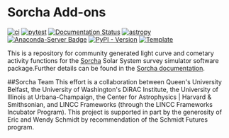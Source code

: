 # Sorcha Add-ons


[![ci](https://github.com/dirac-institute/sorcha-addons/actions/workflows/smoke-test.yml/badge.svg)](https://github.com/dirac-institute/sorcha-addons/actions/workflows/smoke-test.yml)
[![pytest](https://github.com/dirac-institute/sorcha-addons/actions/workflows/testing-and-coverage.yml/badge.svg)](https://github.com/dirac-institute/sorcha-addons/actions/workflows/testing-and-coverage.yml)
[![Documentation Status](https://readthedocs.org/projects/sorcha-addons/badge/?version=latest)](https://sorcha-addons.readthedocs.io/en/latest/?badge=latest)
[![astropy](http://img.shields.io/badge/powered%20by-AstroPy-orange.svg?style=flat)](http://www.astropy.org/) 
[![Anaconda-Server Badge](https://anaconda.org/conda-forge/sorcha-addons/badges/version.svg)](https://anaconda.org/conda-forge/sorcha-addons)
[![PyPI - Version](https://img.shields.io/pypi/v/sorcha-addons)](https://pypi.python.org/pypi/sorcha-addons)
[![Template](https://img.shields.io/badge/Template-LINCC%20Frameworks%20Python%20Project%20Template-brightgreen)](https://lincc-ppt.readthedocs.io/en/latest/)

This is a repository for community generated light curve and cometary activity
functions for the [Sorcha](https://github.com/dirac-institute/sorcha) Solar
System survey simulator software package.Further details can be found in the
[Sorcha documentation](https://sorcha.readthedocs.io). 

##Sorcha Team
This effort is a collaboration between Queen's University Belfast, the University of Washington's DiRAC Institute, 
the University of Illinois at Urbana-Champaign, the Center for Astrophysics | Harvard & Smithsonian, and LINCC Frameworks (through the LINCC Frameworks Incubator Program). This project is supported in part by the generosity of Eric and Wendy Schmidt by recommendation of the Schmidt Futures program.


